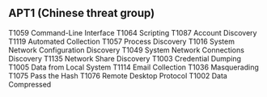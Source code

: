 APT1 (Chinese threat group)
-------------------------------
T1059	Command-Line Interface
T1064	Scripting
T1087	Account Discovery	
T1119	Automated Collection
T1057	Process Discovery
T1016	System Network Configuration Discovery
T1049	System Network Connections Discovery
T1135	Network Share Discovery
T1003	Credential Dumping
T1005	Data from Local System
T1114	Email Collection
T1036	Masquerading
T1075	Pass the Hash
T1076	Remote Desktop Protocol
T1002	Data Compressed
